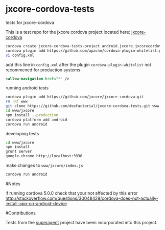 # jxcore-cordova-tests
tests for jxcore-cordova

This is a test repo for the jxcore cordova project located here:
[jxcore-cordova](https://github.com/jxcore/jxcore-cordova.git)

```sh
cordova create jxcore-cordova-tests-project android.jxcore.jxcorecordova.jxcorecordovatests jxcore-cordova-tests
cordova plugin add https://github.com/apache/cordova-plugin-whitelist.git --save
vi config.xml
```
add this line in `config.xml` after the plugin `cordova-plugin-whitelist` not recommened for production systems

```xml
<allow-navigation href="*" />
```

running android tests
```sh
cordova plugin add https://github.com/jxcore/jxcore-cordova.git
rm -Rf www
git clone https://github.com/deefactorial/jxcore-cordova-tests.git www
cd www/jxcore
npm install --production
cordova platform add android
cordova run android
```

developing tests
```bash
cd www/jxcore
npm install
grunt server
google-chrome http://localhost:3030
```

make changes to `www/jxcore/index.js`

```sh
cordova run android
```

#Notes

if running cordova 5.0.0 check that your not affected by this error
http://stackoverflow.com/questions/30048429/cordova-does-not-actually-install-app-on-android-device

#Contributions

Tests from the [superagent](https://github.com/visionmedia/superagent) project have been incorporated into this project.
